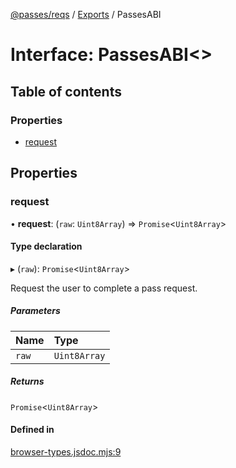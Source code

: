 [@passes/reqs](../README.md) / [Exports](../modules.md) / PassesABI

# Interface: PassesABI\<\>

## Table of contents

### Properties

- [request](PassesABI.md#request)

## Properties

### request

• **request**: (`raw`: `Uint8Array`) => `Promise`\<`Uint8Array`\>

#### Type declaration

▸ (`raw`): `Promise`\<`Uint8Array`\>

Request the user to complete a pass request.

##### Parameters

| Name | Type |
| :------ | :------ |
| `raw` | `Uint8Array` |

##### Returns

`Promise`\<`Uint8Array`\>

#### Defined in

[browser-types.jsdoc.mjs:9](https://github.com/passes-org/passes/blob/535223d/packages/reqs/src/browser-types.jsdoc.mjs#L9)
